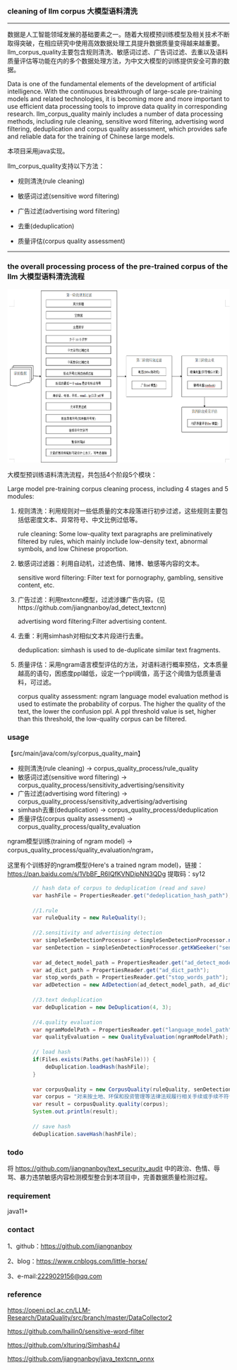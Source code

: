 ### cleaning of llm corpus 大模型语料清洗

-----------------------------------------------------------------------
数据是人工智能领域发展的基础要素之一。随着大规模预训练模型及相关技术不断取得突破，在相应研究中使用高效数据处理工具提升数据质量变得越来越重要。 
llm_corpus_quality主要包含规则清洗、敏感词过滤、广告词过滤、去重以及语料质量评估等功能在内的多个数据处理方法，为中文大模型的训练提供安全可靠的数据。

Data is one of the fundamental elements of the development of artificial intelligence. With the continuous breakthrough of large-scale pre-training models and related technologies,
it is becoming more and more important to use efficient data processing tools to improve data quality in corresponding research. llm_corpus_quality mainly includes a number of data processing methods, 
including rule cleaning, sensitive word filtering, advertising word filtering, deduplication and corpus quality assessment, which provides safe and reliable data for the training of Chinese large models.

本项目采用java实现。

llm_corpus_quality支持以下方法：

* 规则清洗(rule cleaning)

* 敏感词过滤(sensitive word filtering)

* 广告过滤(advertising word filtering)

* 去重(deduplication)

* 质量评估(corpus quality assessment)
--------------------------------------------------------------------------------
### the overall processing process of the pre-trained corpus of the llm 大模型语料清洗流程

<div align=center>
<img src="llm_corpus_process.png" width="613" height="393"/><br/>
</div>

大模型预训练语料清洗流程，共包括4个阶段5个模块：

Large model pre-training corpus cleaning process, including 4 stages and 5 modules:

1. 规则清洗：利用规则对一些低质量的文本段落进行初步过滤，这些规则主要包括低密度文本、异常符号、中文比例过低等。

   rule cleaning: Some low-quality text paragraphs are preliminatively filtered by rules, which mainly include low-density text, abnormal symbols, and low Chinese proportion.          

2. 敏感词过滤器：利用自动机，过滤色情、赌博、敏感等内容的文本。

   sensitive word filtering: Filter text for pornography, gambling, sensitive content, etc.                       

3. 广告过滤：利用textcnn模型，过滤涉嫌广告内容。(见https://github.com/jiangnanboy/ad_detect_textcnn)

   advertising word filtering:Filter advertising content.                         

4. 去重：利用simhash对相似文本片段进行去重。

   deduplication: simhash is used to de-duplicate similar text fragments.

5. 质量评估：采用ngram语言模型评估的方法，对语料进行概率预估，文本质量越高的语句，困惑度ppl越低，设定一个ppl阈值，高于这个阈值为低质量语料，可过滤。

   corpus quality assessment: ngram language model evaluation method is used to estimate the probability of corpus. The higher the quality of the text, the lower the confusion ppl. A ppl threshold value is set, higher than this threshold, the low-quality corpus can be filtered.                        

### usage
【src/main/java/com/sy/corpus_quality_main】

* 规则清洗(rule cleaning) -> corpus_quality_process/rule_quality
* 敏感词过滤(sensitive word filtering) -> corpus_quality_process/sensitivity_advertising/sensitivity
* 广告过滤(advertising word filtering) -> corpus_quality_process/sensitivity_advertising/advertising
* simhash去重(deduplication) -> corpus_quality_process/deduplication
* 质量评估(corpus quality assessment) -> corpus_quality_process/quality_evaluation

ngram模型训练(training of ngram model) -> corpus_quality_process/quality_evaluation/ngram，

这里有个训练好的ngram模型(Here's a trained ngram model)，链接：https://pan.baidu.com/s/1VbBF_R6IQfKVNDipNN3QDg 提取码：sy12

``` java
        // hash data of corpus to deduplication (read and save)
        var hashFile = PropertiesReader.get("dedeplication_hash_path");

        //1.rule
        var ruleQuality = new RuleQuality();

        //2.sensitivity and advertising detection
        var simpleSenDetectionProcessor = SimpleSenDetectionProcessor.newInstance();
        var senDetection = simpleSenDetectionProcessor.getKWSeeker("sensitive_words_path");

        var ad_detect_model_path = PropertiesReader.get("ad_detect_model_path");
        var ad_dict_path = PropertiesReader.get("ad_dict_path");
        var stop_words_path = PropertiesReader.get("stop_words_path");
        var adDetection = new AdDetection(ad_detect_model_path, ad_dict_path, stop_words_path);

        //3.text deduplication
        var deDuplication = new DeDuplication(4, 3);

        //4.quality evaluation
        var ngramModelPath = PropertiesReader.get("language_model_path");
        var qualityEvaluation = new QualityEvaluation(ngramModelPath);

        // load hash
        if(Files.exists(Paths.get(hashFile))) {
            deDuplication.loadHash(hashFile);
        }

        var corpusQuality = new CorpusQuality(ruleQuality, senDetection, adDetection, deDuplication, qualityEvaluation, 100);
        var corpus = "对未按土地、环保和投资管理等法律法规履行相关手续或手续不符合规定的违规项目，地方政府要按照要求进行全面清理。一，凡是未开工的违规项目，一律不得开工建设；二，凡是不符合产业政策、准入标准、环保要求的违规项目一律停建。";
        var result = corpusQuality.quality(corpus);
        System.out.println(result);

        // save hash
        deDuplication.saveHash(hashFile);
```

### todo
将 https://github.com/jiangnanboy/text_security_audit 中的政治、色情、辱骂、暴力违禁敏感内容检测模型整合到本项目中，完善数据质量检测过程。

### requirement
java11+

### contact
1、github：https://github.com/jiangnanboy

2、blog：https://www.cnblogs.com/little-horse/

3、e-mail:2229029156@qq.com

### reference
https://openi.pcl.ac.cn/LLM-Research/DataQuality/src/branch/master/DataCollector2

https://github.com/hailin0/sensitive-word-filter

https://github.com/xlturing/Simhash4J

https://github.com/jiangnanboy/java_textcnn_onnx


